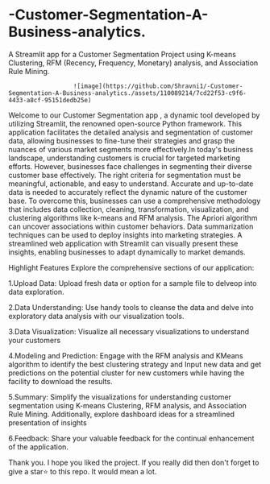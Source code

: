 # -Customer-Segmentation-A-Business-analytics.
A Streamlit app for a Customer Segmentation Project using K-means Clustering, RFM (Recency, Frequency, Monetary) analysis, and Association Rule Mining.

                      ![image](https://github.com/Shravni1/-Customer-Segmentation-A-Business-analytics./assets/110089214/7cd22f53-c9f6-4433-a8cf-95151dedb25e)





Welcome to our Customer Segmentation app , a dynamic tool developed by utilizing Streamlit, the renowned open-source Python framework. This application facilitates the detailed analysis and segmentation of customer data, allowing businesses to fine-tune their strategies and grasp the nuances of various market segments more effectively.In today's business landscape, understanding customers is crucial for targeted marketing efforts. However, businesses face challenges in segmenting their diverse customer base effectively. The right criteria for segmentation must be meaningful, actionable, and easy to understand. Accurate and up-to-date data is needed to accurately reflect the dynamic nature of the customer base. To overcome this, businesses can use a comprehensive methodology that includes data collection, cleaning, transformation, visualization, and clustering algorithms like k-means and RFM analysis. The Apriori algorithm can uncover associations within customer behaviors. Data summarization techniques can be used to deploy insights into marketing strategies. A streamlined web application with Streamlit can visually present these insights, enabling businesses to adapt dynamically to market demands.



Highlight Features
Explore the comprehensive sections of our application:


1.Upload Data: Upload fresh data or option  for a sample file to delveop into data exploration.

2.Data Understanding: Use handy tools to cleanse the data and delve into exploratory data analysis with our visualization tools.

3.Data Visualization: Visualize all necessary visualizations to understand your customers

4.Modeling and Prediction: Engage with the RFM analysis and KMeans algorithm to identify the best clustering strategy and Input new data and get predictions on the potential cluster for new customers while having the facility to download the results.

5.Summary: Simplify the visualizations for understanding customer segmentation using K-means Clustering, RFM analysis, and Association Rule Mining. Additionally, explore dashboard ideas for a streamlined presentation of insights

6.Feedback: Share your valuable feedback for the continual enhancement of the application.


Thank you. I hope you liked the project. If you really did then don't forget to give a star⭐ to this repo. It would mean a lot.

